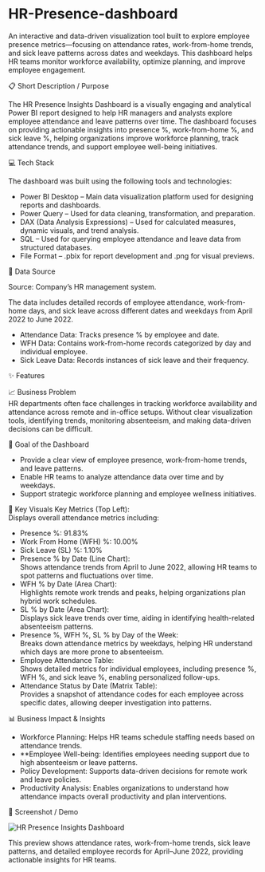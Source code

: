 # HR-Presence-dashboard
An interactive and data-driven visualization tool built to explore employee presence metrics—focusing on attendance rates, work-from-home trends, and sick leave patterns across dates and weekdays. This dashboard helps HR teams monitor workforce availability, optimize planning, and improve employee engagement.

📋 Short Description / Purpose

The HR Presence Insights Dashboard is a visually engaging and analytical Power BI report designed to help HR managers and analysts explore employee attendance and leave patterns over time. The dashboard focuses on providing actionable insights into presence %, work-from-home %, and sick leave %, helping organizations improve workforce planning, track attendance trends, and support employee well-being initiatives.

💻 Tech Stack

The dashboard was built using the following tools and technologies:

-  Power BI Desktop – Main data visualization platform used for designing reports and dashboards.
-  Power Query – Used for data cleaning, transformation, and preparation.
-  DAX (Data Analysis Expressions) – Used for calculated measures, dynamic visuals, and trend analysis.
-  SQL – Used for querying employee attendance and leave data from structured databases.
-  File Format – .pbix for report development and .png for visual previews.

📂 Data Source

Source: Company’s HR management system.

The data includes detailed records of employee attendance, work-from-home days, and sick leave across different dates and weekdays from April 2022 to June 2022.

- Attendance Data: Tracks presence % by employee and date.
- WFH Data: Contains work-from-home records categorized by day and individual employee.
- Sick Leave Data: Records instances of sick leave and their frequency.

✨ Features
 
📈 Business Problem  
HR departments often face challenges in tracking workforce availability and attendance across remote and in-office setups. Without clear visualization tools, identifying trends, monitoring absenteeism, and making data-driven decisions can be difficult.

🎯 Goal of the Dashboard  
- Provide a clear view of employee presence, work-from-home trends, and leave patterns.
- Enable HR teams to analyze attendance data over time and by weekdays.
- Support strategic workforce planning and employee wellness initiatives.

🔑 Key Visuals
  Key Metrics (Top Left):  
  Displays overall attendance metrics including:  
- Presence %: 91.83%  
- Work From Home (WFH) %: 10.00%  
- Sick Leave (SL) %: 1.10%
- Presence % by Date (Line Chart):  
  Shows attendance trends from April to June 2022, allowing HR teams to spot patterns and fluctuations over time.
- WFH % by Date (Area Chart):  
  Highlights remote work trends and peaks, helping organizations plan hybrid work schedules.
- SL % by Date (Area Chart):  
  Displays sick leave trends over time, aiding in identifying health-related absenteeism patterns.
- Presence %, WFH %, SL % by Day of the Week:  
  Breaks down attendance metrics by weekdays, helping HR understand which days are more prone to absenteeism.
- Employee Attendance Table:  
  Shows detailed metrics for individual employees, including presence %, WFH %, and sick leave %, enabling personalized follow-ups.
- Attendance Status by Date (Matrix Table):  
  Provides a snapshot of attendance codes for each employee across specific dates, allowing deeper investigation into patterns.

📊 Business Impact & Insights

- Workforce Planning: Helps HR teams schedule staffing needs based on attendance trends.
- **Employee Well-being: Identifies employees needing support due to high absenteeism or leave patterns.
- Policy Development: Supports data-driven decisions for remote work and leave policies.
- Productivity Analysis: Enables organizations to understand how attendance impacts overall productivity and plan interventions.

📸 Screenshot / Demo

![HR Presence Insights Dashboard](link-to-your-image.png)

This preview shows attendance rates, work-from-home trends, sick leave patterns, and detailed employee records for April–June 2022, providing actionable insights for HR teams.

